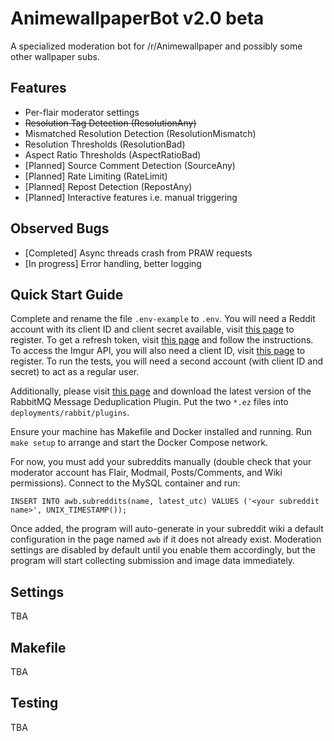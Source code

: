 # AnimewallpaperBot v2.0 beta
A specialized moderation bot for /r/Animewallpaper and possibly some other wallpaper subs.

## Features
- Per-flair moderator settings
- ~~Resolution Tag Detection (ResolutionAny)~~
- Mismatched Resolution Detection (ResolutionMismatch)
- Resolution Thresholds (ResolutionBad)
- Aspect Ratio Thresholds (AspectRatioBad)
- [Planned] Source Comment Detection (SourceAny)
- [Planned] Rate Limiting (RateLimit)
- [Planned] Repost Detection (RepostAny)
- [Planned] Interactive features i.e. manual triggering

## Observed Bugs
- [Completed] Async threads crash from PRAW requests
- [In progress] Error handling, better logging

## Quick Start Guide
Complete and rename the file `.env-example` to `.env`. You will need a Reddit account with its client ID and client secret available, visit [this page](https://www.reddit.com/prefs/apps/) to register. To get a refresh token, visit [this page](https://asyncpraw.readthedocs.io/en/stable/tutorials/refresh_token.html#refresh-token) and follow the instructions. To access the Imgur API, you will also need a client ID, visit [this page](https://apidocs.imgur.com/) to register. To run the tests, you will need a second account (with client ID and secret) to act as a regular user.

Additionally, please visit [this page](https://github.com/noxdafox/rabbitmq-message-deduplication) and download the latest version of the RabbitMQ Message Deduplication Plugin. Put the two `*.ez` files into `deployments/rabbit/plugins`.

Ensure your machine has Makefile and Docker installed and running. Run `make setup` to arrange and start the Docker Compose network.

For now, you must add your subreddits manually (double check that your moderator account has Flair, Modmail, Posts/Comments, and Wiki permissions). Connect to the MySQL container and run:
```mysql
INSERT INTO awb.subreddits(name, latest_utc) VALUES ('<your subreddit name>', UNIX_TIMESTAMP());
```

Once added, the program will auto-generate in your subreddit wiki a default configuration in the page named `awb` if it does not already exist. Moderation settings are disabled by default until you enable them accordingly, but the program will start collecting submission and image data immediately.

## Settings
TBA

## Makefile
TBA

## Testing
TBA